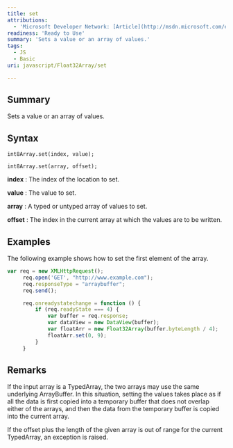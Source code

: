 ```yaml
---
title: set
attributions:
  - 'Microsoft Developer Network: [Article](http://msdn.microsoft.com/en-us/library/ie/br212906(v=vs.94).aspx)'
readiness: 'Ready to Use'
summary: 'Sets a value or an array of values.'
tags:
  - JS
  - Basic
uri: javascript/Float32Array/set

---
```

## Summary

Sets a value or an array of values.

## Syntax

    int8Array.set(index, value);

    int8Array.set(array, offset);

**index**
:   The index of the location to set.

**value**
:   The value to set.

**array**
:   A typed or untyped array of values to set.

**offset**
:   The index in the current array at which the values are to be written.

## Examples

The following example shows how to set the first element of the array.

``` js
var req = new XMLHttpRequest();
     req.open('GET', "http://www.example.com");
     req.responseType = "arraybuffer";
     req.send();

     req.onreadystatechange = function () {
         if (req.readyState === 4) {
             var buffer = req.response;
             var dataView = new DataView(buffer);
             var floatArr = new Float32Array(buffer.byteLength / 4);
             floatArr.set(0, 9);
         }
     }
```

## Remarks

If the input array is a TypedArray, the two arrays may use the same underlying ArrayBuffer. In this situation, setting the values takes place as if all the data is first copied into a temporary buffer that does not overlap either of the arrays, and then the data from the temporary buffer is copied into the current array.

If the offset plus the length of the given array is out of range for the current TypedArray, an exception is raised.

